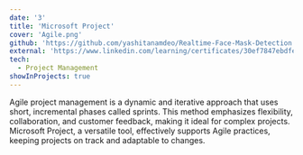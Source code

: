 ```yaml
---
date: '3'
title: 'Microsoft Project'
cover: 'Agile.png'
github: 'https://github.com/yashitanamdeo/Realtime-Face-Mask-Detection'
external: 'https://www.linkedin.com/learning/certificates/30ef7847ebdfe4d011a2a9c5864d938e2b98bfe400198c0f7b70b34de0fd0b5d'
tech:
  - Project Management
showInProjects: true
---
```


Agile project management is a dynamic and iterative approach that uses short, incremental phases called sprints. This method emphasizes flexibility, collaboration, and customer feedback, making it ideal for complex projects. Microsoft Project, a versatile tool, effectively supports Agile practices, keeping projects on track and adaptable to changes.
